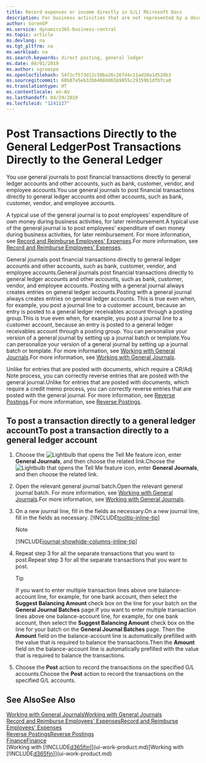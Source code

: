 ```yaml
---
title: Record expenses or income directly in G/L| Microsoft Docs
description: For business activities that are not represented by a document in, such as smaller expenses or cash receipts, you can create the related transactions by posting journal lines in the General Journal page.
author: SorenGP
ms.service: dynamics365-business-central
ms.topic: article
ms.devlang: na
ms.tgt_pltfrm: na
ms.workload: na
ms.search.keywords: direct posting, general ledger
ms.date: 04/01/2019
ms.author: sgroespe
ms.openlocfilehash: 54f2cf573d12c50ba26c26fd4c11ad20a1d52db3
ms.sourcegitcommit: 60b87e5eb32bb408dd65b9855c29159b1dfbfca8
ms.translationtype: HT
ms.contentlocale: en-AU
ms.lasthandoff: 04/29/2019
ms.locfileid: "1241127"
---
```

# <a name="post-transactions-directly-to-the-general-ledger"></a><span data-ttu-id="6e25d-103">Post Transactions Directly to the General Ledger</span><span class="sxs-lookup"><span data-stu-id="6e25d-103">Post Transactions Directly to the General Ledger</span></span>

<span data-ttu-id="6e25d-104">You use general journals to post financial transactions directly to general ledger accounts and other accounts, such as bank, customer, vendor, and employee accounts.</span><span class="sxs-lookup"><span data-stu-id="6e25d-104">You use general journals to post financial transactions directly to general ledger accounts and other accounts, such as bank, customer, vendor, and employee accounts.</span></span>  

<span data-ttu-id="6e25d-105">A typical use of the general journal is to post employees' expenditure of own money during business activities, for later reimbursement.</span><span class="sxs-lookup"><span data-stu-id="6e25d-105">A typical use of the general journal is to post employees' expenditure of own money during business activities, for later reimbursement.</span></span> <span data-ttu-id="6e25d-106">For more information, see [Record and Reimburse Employees' Expenses](finance-how-record-reimburse-employee-expenses.md).</span><span class="sxs-lookup"><span data-stu-id="6e25d-106">For more information, see [Record and Reimburse Employees' Expenses](finance-how-record-reimburse-employee-expenses.md).</span></span>

<span data-ttu-id="6e25d-107">General journals post financial transactions directly to general ledger accounts and other accounts, such as bank, customer, vendor, and employee accounts.</span><span class="sxs-lookup"><span data-stu-id="6e25d-107">General journals post financial transactions directly to general ledger accounts and other accounts, such as bank, customer, vendor, and employee accounts.</span></span> <span data-ttu-id="6e25d-108">Posting with a general journal always creates entries on general ledger accounts.</span><span class="sxs-lookup"><span data-stu-id="6e25d-108">Posting with a general journal always creates entries on general ledger accounts.</span></span> <span data-ttu-id="6e25d-109">This is true even when, for example, you post a journal line to a customer account, because an entry is posted to a general ledger receivables account through a posting group.</span><span class="sxs-lookup"><span data-stu-id="6e25d-109">This is true even when, for example, you post a journal line to a customer account, because an entry is posted to a general ledger receivables account through a posting group.</span></span> <span data-ttu-id="6e25d-110">You can personalise your version of a general journal by setting up a journal batch or template.</span><span class="sxs-lookup"><span data-stu-id="6e25d-110">You can personalize your version of a general journal by setting up a journal batch or template.</span></span> <span data-ttu-id="6e25d-111">For more information, see [Working with General Journals](ui-work-general-journals.md).</span><span class="sxs-lookup"><span data-stu-id="6e25d-111">For more information, see [Working with General Journals](ui-work-general-journals.md).</span></span>

<span data-ttu-id="6e25d-112">Unlike for entries that are posted with documents, which require a CR/Adj Note process, you can correctly reverse entries that are posted with the general journal.</span><span class="sxs-lookup"><span data-stu-id="6e25d-112">Unlike for entries that are posted with documents, which require a credit memo process, you can correctly reverse entries that are posted with the general journal.</span></span> <span data-ttu-id="6e25d-113">For more information, see [Reverse Postings](finance-how-reverse-journal-posting.md).</span><span class="sxs-lookup"><span data-stu-id="6e25d-113">For more information, see [Reverse Postings](finance-how-reverse-journal-posting.md).</span></span>

## <a name="to-post-a-transaction-directly-to-a-general-ledger-account"></a><span data-ttu-id="6e25d-114">To post a transaction directly to a general ledger account</span><span class="sxs-lookup"><span data-stu-id="6e25d-114">To post a transaction directly to a general ledger account</span></span>

1. <span data-ttu-id="6e25d-115">Choose the ![Lightbulb that opens the Tell Me feature](media/ui-search/search_small.png "Tell me what you want to do") icon, enter **General Journals**, and then choose the related link.</span><span class="sxs-lookup"><span data-stu-id="6e25d-115">Choose the ![Lightbulb that opens the Tell Me feature](media/ui-search/search_small.png "Tell me what you want to do") icon, enter **General Journals**, and then choose the related link.</span></span>
2. <span data-ttu-id="6e25d-116">Open the relevant general journal batch.</span><span class="sxs-lookup"><span data-stu-id="6e25d-116">Open the relevant general journal batch.</span></span> <span data-ttu-id="6e25d-117">For more information, see [Working with General Journals](ui-work-general-journals.md).</span><span class="sxs-lookup"><span data-stu-id="6e25d-117">For more information, see [Working with General Journals](ui-work-general-journals.md).</span></span>
3. <span data-ttu-id="6e25d-118">On a new journal line, fill in the fields as necessary.</span><span class="sxs-lookup"><span data-stu-id="6e25d-118">On a new journal line, fill in the fields as necessary.</span></span> [!INCLUDE[tooltip-inline-tip](includes/tooltip-inline-tip_md.md)]    

    > [!NOTE]
    > [!INCLUDE[journal-showhide-columns-inline-tip](includes/journal-showhide-columns-inline-tip.md)]
4. <span data-ttu-id="6e25d-119">Repeat step 3 for all the separate transactions that you want to post.</span><span class="sxs-lookup"><span data-stu-id="6e25d-119">Repeat step 3 for all the separate transactions that you want to post.</span></span>

    > [!TIP]  
    > <span data-ttu-id="6e25d-120">If you want to enter multiple transaction lines above one balance-account line, for example, for one bank account, then select the **Suggest Balancing Amount** check box on the line for your batch on the **General Journal Batches** page.</span><span class="sxs-lookup"><span data-stu-id="6e25d-120">If you want to enter multiple transaction lines above one balance-account line, for example, for one bank account, then select the **Suggest Balancing Amount** check box on the line for your batch on the **General Journal Batches** page.</span></span> <span data-ttu-id="6e25d-121">Then the **Amount** field on the balance-account line is automatically prefilled with the value that is required to balance the transactions.</span><span class="sxs-lookup"><span data-stu-id="6e25d-121">Then the **Amount** field on the balance-account line is automatically prefilled with the value that is required to balance the transactions.</span></span>
5. <span data-ttu-id="6e25d-122">Choose the **Post** action to record the transactions on the specified G/L accounts.</span><span class="sxs-lookup"><span data-stu-id="6e25d-122">Choose the **Post** action to record the transactions on the specified G/L accounts.</span></span>

## <a name="see-also"></a><span data-ttu-id="6e25d-123">See Also</span><span class="sxs-lookup"><span data-stu-id="6e25d-123">See Also</span></span>

[<span data-ttu-id="6e25d-124">Working with General Journals</span><span class="sxs-lookup"><span data-stu-id="6e25d-124">Working with General Journals</span></span>](ui-work-general-journals.md)  
[<span data-ttu-id="6e25d-125">Record and Reimburse Employees' Expenses</span><span class="sxs-lookup"><span data-stu-id="6e25d-125">Record and Reimburse Employees' Expenses</span></span>](finance-how-record-reimburse-employee-expenses.md)  
[<span data-ttu-id="6e25d-126">Reverse Postings</span><span class="sxs-lookup"><span data-stu-id="6e25d-126">Reverse Postings</span></span>](finance-how-reverse-journal-posting.md)  
[<span data-ttu-id="6e25d-127">Finance</span><span class="sxs-lookup"><span data-stu-id="6e25d-127">Finance</span></span>](finance.md)  
<span data-ttu-id="6e25d-128">[Working with [!INCLUDE[d365fin](includes/d365fin_md.md)]](ui-work-product.md)</span><span class="sxs-lookup"><span data-stu-id="6e25d-128">[Working with [!INCLUDE[d365fin](includes/d365fin_md.md)]](ui-work-product.md)</span></span>  
